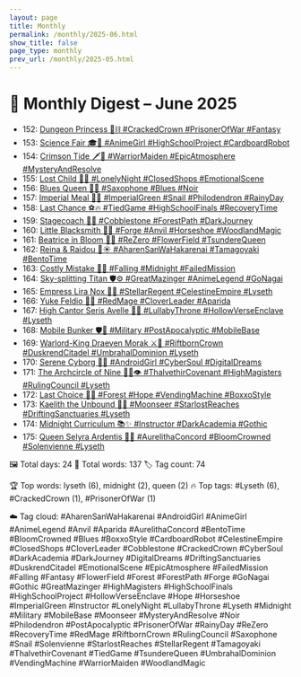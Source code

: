 ```yaml
---
layout: page
title: Monthly
permalink: /monthly/2025-06.html
show_title: false
page_type: monthly
prev_url: /monthly/2025-05.html
---
```


# 📅 Monthly Digest – June 2025

- 152: [Dungeon Princess 👑⛓️ #CrackedCrown #PrisonerOfWar #Fantasy](https://x.com/Trevorion/status/1929081485744566751)
- 153: [Science Fair 🎓🤖 #AnimeGirl #HighSchoolProject #CardboardRobot](https://x.com/Trevorion/status/1929583025253146752)
- 154: [Crimson Tide 🗡️🌅 #WarriorMaiden #EpicAtmosphere #MysteryAndResolve](https://x.com/Trevorion/status/1929904572597735643)
- 155: [Lost Child 🌃🧸 #LonelyNight #ClosedShops #EmotionalScene](https://x.com/Trevorion/status/1930174817245724845)
- 156: [Blues Queen 🎷💙 #Saxophone #Blues #Noir](https://x.com/Trevorion/status/1930709267126124773)
- 157: [Imperial Meal 🐌🥬 #ImperialGreen #Snail #Philodendron #RainyDay](https://x.com/Trevorion/status/1931095967240982754)
- 158: [Last Chance ⚽🔥 #TiedGame #HighSchoolFinals #RecoveryTime](https://x.com/Trevorion/status/1931387475211014343)
- 159: [Stagecoach 🐎🧳 #Cobblestone #ForestPath #DarkJourney](https://x.com/Trevorion/status/1931799271935824038)
- 160: [Little Blacksmith 🦊🔥 #Forge #Anvil #Horseshoe #WoodlandMagic](https://x.com/Trevorion/status/1932108151526199618)
- 161: [Beatrice in Bloom 🌸🦋 #ReZero #FlowerField #TsundereQueen](https://x.com/Trevorion/status/1932491631670014313)
- 162: [Reina & Raidou 🍱☀️ #AharenSanWaHakarenai #Tamagoyaki #BentoTime](https://x.com/Trevorion/status/1932911603218870345)
- 163: [Costly Mistake 🖤🌙 #Falling #Midnight #FailedMission](https://x.com/Trevorion/status/1933249038423351697)
- 164: [Sky-splitting Titan 🛡️⚙️ #GreatMazinger #AnimeLegend #GoNagai](https://x.com/Trevorion/status/1933452970886107248)
- 165: [Empress Lira Nox 🌌👑 #StellarRegent #CelestineEmpire #Lyseth](https://x.com/Trevorion/status/1933930663884828964)
- 166: [Yuke Feldio 🧙🍀 #RedMage #CloverLeader #Aparida](https://x.com/Trevorion/status/1934287936981279103)
- 167: [High Cantor Seris Avelle 🎼✨ #LullabyThrone #HollowVerseEnclave #Lyseth](https://x.com/Trevorion/status/1934649457569648700)
- 168: [Mobile Bunker 🛡️🚛 #Military #PostApocalyptic #MobileBase](https://x.com/Trevorion/status/1935034094410170523)
- 169: [Warlord-King Draeven Morak ⚔️👑 #RiftbornCrown #DuskrendCitadel #UmbrahalDominion #Lyseth](https://x.com/Trevorion/status/1935446903585653147)
- 170: [Serene Cyborg 🤖💭 #AndroidGirl #CyberSoul #DigitalDreams](https://x.com/Trevorion/status/1935583019475071166)
- 171: [The Archcircle of Nine 🧙‍♀️👁️ #ThalvethirCovenant #HighMagisters #RulingCouncil #Lyseth](https://x.com/Trevorion/status/1935986969953419749)
- 172: [Last Choice 🥫✨ #Forest #Hope #VendingMachine #BoxxoStyle](https://x.com/Trevorion/status/1936407332339974494)
- 173: [Kaelith the Unbound 🌌📿 #Moonseer #StarlostReaches #DriftingSanctuaries #Lyseth](https://x.com/Trevorion/status/1936707440478728503)
- 174: [Midnight Curriculum 📚✨ #Instructor #DarkAcademia #Gothic](https://x.com/Trevorion/status/1937250426891509992)
- 175: [Queen Selyra Ardentis 👑🪷 #AurelithaConcord #BloomCrowned #Solenvienne #Lyseth](https://x.com/Trevorion/status/1937509320507425012)

🖼️ Total days: 24 📜 Total words: 137 🏷️ Tag count: 74

🏆 Top words: lyseth (6), midnight (2), queen (2)
🔥 Top tags: #Lyseth (6), #CrackedCrown (1), #PrisonerOfWar (1)

☁️ Tag cloud: 
#AharenSanWaHakarenai #AndroidGirl #AnimeGirl #AnimeLegend #Anvil #Aparida #AurelithaConcord #BentoTime #BloomCrowned #Blues #BoxxoStyle #CardboardRobot #CelestineEmpire #ClosedShops #CloverLeader #Cobblestone #CrackedCrown #CyberSoul #DarkAcademia #DarkJourney #DigitalDreams #DriftingSanctuaries #DuskrendCitadel #EmotionalScene #EpicAtmosphere #FailedMission #Falling #Fantasy #FlowerField #Forest #ForestPath #Forge #GoNagai #Gothic #GreatMazinger #HighMagisters #HighSchoolFinals #HighSchoolProject #HollowVerseEnclave #Hope #Horseshoe #ImperialGreen #Instructor #LonelyNight #LullabyThrone #Lyseth #Midnight #Military #MobileBase #Moonseer #MysteryAndResolve #Noir #Philodendron #PostApocalyptic #PrisonerOfWar #RainyDay #ReZero #RecoveryTime #RedMage #RiftbornCrown #RulingCouncil #Saxophone #Snail #Solenvienne #StarlostReaches #StellarRegent #Tamagoyaki #ThalvethirCovenant #TiedGame #TsundereQueen #UmbrahalDominion #VendingMachine #WarriorMaiden #WoodlandMagic

